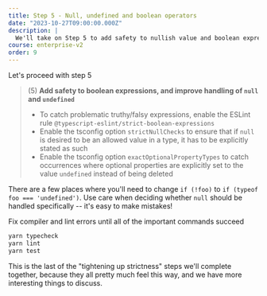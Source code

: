 ```yaml
---
title: Step 5 - Null, undefined and boolean operators
date: "2023-10-27T09:00:00.000Z"
description: |
  We'll take on Step 5 to add safety to nullish value and boolean expression handling
course: enterprise-v2
order: 9
---
```


Let's proceed with step 5

> (5) **Add safety to boolean expressions, and improve handling of `null` and `undefined`**
>
> - To catch problematic truthy/falsy expressions, enable the ESLint rule `@typescript-eslint/strict-boolean-expressions`
> - Enable the tsconfig option `strictNullChecks` to ensure that if `null` is desired to be an allowed value in a type, it has to be explicitly stated as such
> - Enable the tsconfig option `exactOptionalPropertyTypes` to catch occurrences where optional properties are explicitly set to the value `undefined` instead of being deleted

There are a few places where you'll need to change `if (!foo)` to `if (typeof foo === 'undefined')`. Use care when deciding whether `null` should be handled specifically -- it's easy to make mistakes!

Fix compiler and lint errors until all of the important commands succeed

```sh
yarn typecheck
yarn lint
yarn test
```

This is the last of the "tightening up strictness" steps we'll complete together, because they all pretty much feel this way, and we have more interesting things to discuss.
